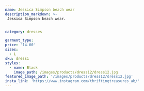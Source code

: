 ```yaml
---
name: Jessica Simpson beach wear
description_markdown: >-
 Jessica Simpson beach wear.


category: dresses

garment_type:
price: '14.00'
sizes:
  - L
sku: dress1
styles:
  - name: Black
    image_path: /images/products/dress12/dress12.jpg
featured_image_path: '/images/products/dress12/dress12.jpg'
insta_link: 'https://www.instagram.com/thriftingtreasures_ab/'
---
```

